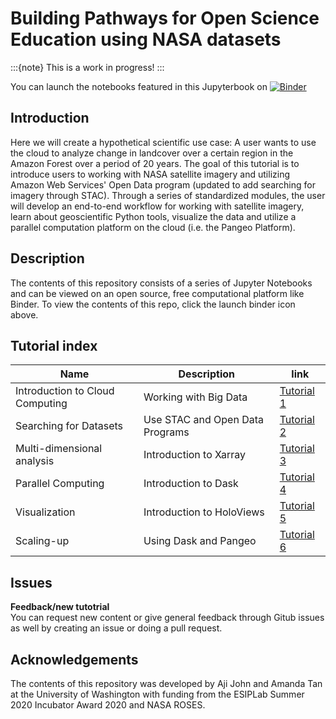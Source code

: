 <!-- #region -->
# Building Pathways for Open Science Education using NASA datasets

:::{note}
This is a work in progress!
:::

You can launch the notebooks featured in this Jupyterbook on [![Binder](https://mybinder.org/badge.svg)](https://mybinder.org/v2/gh/ESIPFed/open-data-education/master?urlpath=lab)

## Introduction

Here we will create a hypothetical scientific use case: A user wants to use the cloud to analyze change in landcover over a certain region in the Amazon Forest over a period of 20 years.  The goal of this tutorial is to introduce users to working with NASA satellite imagery and utilizing Amazon Web Services' Open Data program (updated to add searching for imagery through STAC). Through a series of standardized modules, the user will develop an end-to-end workflow for working with satellite imagery, learn about geoscientific Python tools, visualize the data and utilize a parallel computation platform on the cloud (i.e. the Pangeo Platform). 


## Description

The contents of this repository consists of a series of Jupyter Notebooks and can be viewed on an open source, free computational platform like Binder. To view the contents of this repo, click the launch binder icon above. 

<!-- #endregion -->

<!-- #region -->
## Tutorial index 

|Name |Description|link|
|-----|-----------|----|
|Introduction to Cloud Computing|Working with Big Data    |[Tutorial 1](/01_intro_to_cloud.ipynb)  |
|Searching for Datasets |Use STAC and Open Data Programs   | [Tutorial 2](/02_aws_opendatasets.ipynb)  |
|Multi-dimensional analysis | Introduction to Xarray    | [Tutorial 3](/03_multidim_analysis.ipynb)  |
|Parallel Computing |Introduction to Dask    | [Tutorial 4](/04_parallel_computing.ipynb)  |
|Visualization |Introduction to HoloViews    | [Tutorial 5](/05_data_visualization.ipynb)  |
|Scaling-up |Using Dask and Pangeo  | [Tutorial 6](/06_scalingup_pangeo.ipynb)  |

## Issues

**Feedback/new tutotrial**   
You can request new content or give general feedback through Gitub issues as well by creating an issue or doing a pull request. 


## Acknowledgements

The contents of this repository was developed by Aji John and Amanda Tan at the University of Washington with funding from the ESIPLab Summer 2020 Incubator Award 2020 and NASA ROSES. 
<!-- #endregion -->

```python

```
